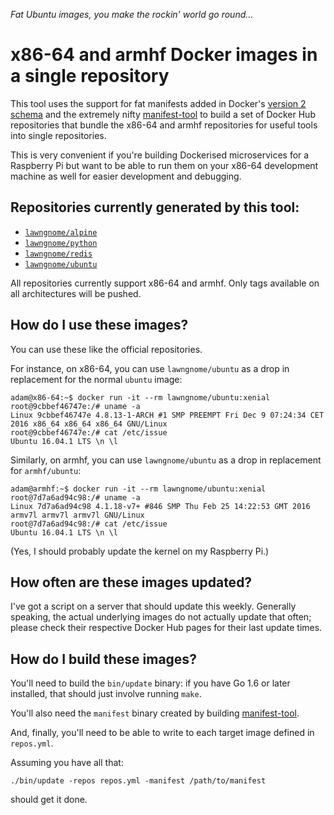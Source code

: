 _Fat Ubuntu images, you make the rockin' world go round..._

# x86-64 and armhf Docker images in a single repository

This tool uses the support for fat manifests added in Docker's
[version 2 schema](https://docs.docker.com/registry/spec/manifest-v2-2/) and
the extremely nifty [manifest-tool](https://github.com/estesp/manifest-tool) to
build a set of Docker Hub repositories that bundle the x86-64 and armhf
repositories for useful tools into single repositories.

This is very convenient if you're building Dockerised microservices for a
Raspberry Pi but want to be able to run them on your x86-64 development machine
as well for easier development and debugging.

## Repositories currently generated by this tool:

* [`lawngnome/alpine`](https://hub.docker.com/r/lawngnome/alpine)
* [`lawngnome/python`](https://hub.docker.com/r/lawngnome/python)
* [`lawngnome/redis`](https://hub.docker.com/r/lawngnome/redis)
* [`lawngnome/ubuntu`](https://hub.docker.com/r/lawngnome/ubuntu)

All repositories currently support x86-64 and armhf. Only tags available on all
architectures will be pushed.

## How do I use these images?

You can use these like the official repositories.

For instance, on x86-64, you can use `lawngnome/ubuntu` as a drop in
replacement for the normal `ubuntu` image:

```
adam@x86-64:~$ docker run -it --rm lawngnome/ubuntu:xenial 
root@9cbbef46747e:/# uname -a
Linux 9cbbef46747e 4.8.13-1-ARCH #1 SMP PREEMPT Fri Dec 9 07:24:34 CET 2016 x86_64 x86_64 x86_64 GNU/Linux
root@9cbbef46747e:/# cat /etc/issue
Ubuntu 16.04.1 LTS \n \l
```

Similarly, on armhf, you can use `lawngnome/ubuntu` as a drop in replacement
for `armhf/ubuntu`:

```
adam@armhf:~$ docker run -it --rm lawngnome/ubuntu:xenial
root@7d7a6ad94c98:/# uname -a
Linux 7d7a6ad94c98 4.1.18-v7+ #846 SMP Thu Feb 25 14:22:53 GMT 2016 armv7l armv7l armv7l GNU/Linux
root@7d7a6ad94c98:/# cat /etc/issue
Ubuntu 16.04.1 LTS \n \l
```

(Yes, I should probably update the kernel on my Raspberry Pi.)

## How often are these images updated?

I've got a script on a server that should update this weekly. Generally
speaking, the actual underlying images do not actually update that often;
please check their respective Docker Hub pages for their last update times.

## How do I build these images?

You'll need to build the `bin/update` binary: if you have Go 1.6 or later
installed, that should just involve running `make`.

You'll also need the `manifest` binary created by building
[manifest-tool](https://github.com/estesp/manifest-tool).

And, finally, you'll need to be able to write to each target image defined in
`repos.yml`.

Assuming you have all that:

```
./bin/update -repos repos.yml -manifest /path/to/manifest
```

should get it done.
